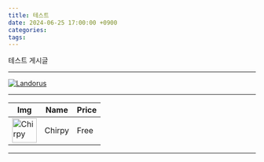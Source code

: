 ```yaml
---
title: 테스트
date: 2024-06-25 17:00:00 +0900
categories:
tags:
---
```

테스트 게시글

---

<a href="https://pokemondb.net/pokedex/landorus"><img src="https://img.pokemondb.net/sprites/scarlet-violet/normal/landorus-incarnate.png" alt="Landorus"></a>


---

<table>
<thead>
  <tr>
    <th>Img</th>
    <th>Name</th>
    <th>Price</th>
  </tr>
</thead>
<tbody>
  <tr>
    <td><img src="https://chirpy-img.netlify.app/commons/avatar.jpg" alt="Chirpy" style="width: 50px;"/></td>
    <td>Chirpy</td>
    <td>Free</td>
  </tr>
</tbody>
</table>

---
<script src="https://code.jquery.com/jquery-3.5.1.min.js"></script>
<link rel="stylesheet" href="https://cdn.datatables.net/2.0.8/css/dataTables.dataTables.css" />
<script src="https://cdn.datatables.net/2.0.8/js/dataTables.js"></script>

<table id="ranking_table" style="width:100%;">
<thead></thead>
<tfoot></tfoot>
<tbody></tbody>
</table>

<script>


var list = [];

fetch();

function fetch() {
	$.ajax({
		url: "/assets/data1.json",
		dataType: 'json',
		async: false,
		success: function (data) {
			$.each(data, function(i){
				var pkmInstance = {};
				pkmInstance.name = data[i].name;
				pkmInstance.fmove = data[i].fmove;
				pkmInstance.cmove = data[i].cmove;
				pkmInstance.dps = data[i].dps;
				pkmInstance.tdo = data[i].tdo;
				pkmInstance.img = data[i].img;
				list.push(pkmInstance);
			});
			

		},
		complete: function () {}
	});
}

function round(value, numDigits) {
	var multiplier = Math.pow(10, parseInt(numDigits) || 0);
	return Math.round(value * multiplier) / multiplier;
}

$(function(){
//	$($("#ranking_table").DataTable().column(5).header()).text('ER');
	var table = $("#ranking_table").DataTable({
		lengthChange: false,
		autoWidth: false,
		deferRender: true,
		columns: [
			{ title: "Image", data: "img", width: "10%" },
			{ title: "Pokemon", data: "name", width: "14%" },
			{ title: "Fast Move", data: "fmove", width: "18%" },
			{ title: "Charged Move", data: "cmove", width: "18%" },
			{ title: "DPS", data: "dps", type: "num", width: "10%", orderSequence: ["desc", "asc"] },
			{ title: "TDO", data: "tdo", type: "num", width: "10%", orderSequence: ["desc", "asc"] },
			{ title: "ER", data: "overall", type: "num", width: "10%", orderSequence: ["desc", "asc"] },
		],
		scrollX: true
	});

	for (let pkm of list) {
//		pkm.img = "x";
		pkm.overall = round((pkm.dps ** 3 * pkm.tdo) ** 0.25, 2);
		table.row.add(pkm);
	}
	table.order([3, 'desc']);
	table.draw();
});
</script>


